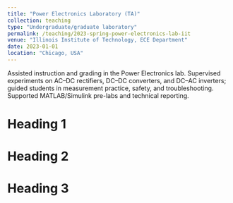 ```yaml
---
title: "Power Electronics Laboratory (TA)"
collection: teaching
type: "Undergraduate/graduate laboratory"
permalink: /teaching/2023-spring-power-electronics-lab-iit
venue: "Illinois Institute of Technology, ECE Department"
date: 2023-01-01
location: "Chicago, USA"
---
```


Assisted instruction and grading in the Power Electronics lab. Supervised experiments on AC–DC rectifiers, DC–DC converters, and DC–AC inverters; guided students in measurement practice, safety, and troubleshooting. Supported MATLAB/Simulink pre-labs and technical reporting.

Heading 1
======

Heading 2
======

Heading 3
======
